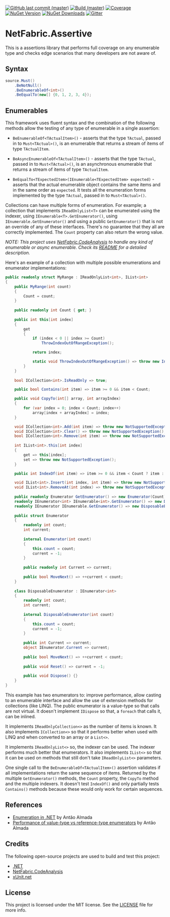 [![GitHub last commit (master)](https://img.shields.io/github/last-commit/NetFabric/NetFabric.Assertive/master.svg?style=flat-square&logo=github)](https://github.com/NetFabric/NetFabric.Assertive/commits/master)
[![Build (master)](https://img.shields.io/github/workflow/status/NetFabric/NetFabric.Assertive/.NET%20Core/master.svg?style=flat-square&logo=github)](https://github.com/NetFabric/NetFabric.Assertive/actions)
[![Coverage](https://img.shields.io/coveralls/github/NetFabric/NetFabric.Assertive/master?style=flat-square&logo=coveralls)](https://coveralls.io/github/NetFabric/NetFabric.Assertive)
[![NuGet Version](https://img.shields.io/nuget/v/NetFabric.Assertive.svg?style=flat-square&logo=nuget)](https://www.nuget.org/packages/NetFabric.Assertive/)
[![NuGet Downloads](https://img.shields.io/nuget/dt/NetFabric.Assertive.svg?style=flat-square&logo=nuget)](https://www.nuget.org/packages/NetFabric.Assertive/) 
[![Gitter](https://img.shields.io/gitter/room/netfabric/netfabric.assertive?style=flat-square&logo=gitter)](https://gitter.im/NetFabric/NetFabric.Assertive)

# NetFabric.Assertive

This is a assertions library that performs full coverage on any enumerable type and checks edge scenarios that many developers are not aware of.

## Syntax

```csharp
source.Must()
    .BeNotNull()
    .BeEnumerableOf<int>()
    .BeEqualTo(new[] {0, 1, 2, 3, 4});
```

## Enumerables

This framework uses fluent syntax and the combination of the following methods allow the testing of any type of enumerable in a single assertion:

- `BeEnumerableOf<TActualItem>()` - asserts that the type `TActual`, passed in to `Must<TActual>()`, is an enumerable that returns a stream of items of type `TActualItem`.

- `BeAsyncEnumerableOf<TActualItem>()` - asserts that the type `TActual`, passed in to `Must<TActual>()`, is an asynchronous enumerable that returns a stream of items of type `TActualItem`.

- `BeEqualTo<TExpectedItem>(IEnumerable<TExpectedItem> expected)` - asserts that the actual enumerable object contains the same items and in the same order as `expected`. It tests all the enumeration forms implemented by the type `TActual`, passed in to `Must<TActual>()`.

Collections can have multiple forms of enumeration. For example; a collection that implements `IReadOnlyList<T>` can be enumerated using the indexer, using `IEnumerable<T>.GetEnumerator()`, using `IEnumerable.GetEnumerator()` and using a public `GetEnumerator()` that is not an override of any of these interfaces. There's no guarantee that they all are correctly implemented. The `Count` property can also return the wrong value.

_NOTE: This project uses [NetFabric.CodeAnalysis](https://github.com/NetFabric/NetFabric.CodeAnalysis) to handle any kind of enumerable or async enumerable. Check its [README](https://github.com/NetFabric/NetFabric.CodeAnalysis/blob/master/README.md) for a detailed description._

Here's an example of a collection with multiple possible enumerations and enumerator implementations:

``` csharp
public readonly struct MyRange : IReadOnlyList<int>, IList<int>
{    
    public MyRange(int count)
    {
        Count = count;
    }
    
    public readonly int Count { get; }
    
    public int this[int index]
    {
    	get
        {
            if (index < 0 || index >= Count)
                ThrowIndexOutOfRangeException();

            return index;

            static void ThrowIndexOutOfRangeException() => throw new IndexOutOfRangeException();
        }
    }
 
    bool ICollection<int>.IsReadOnly => true;

    public bool Contains(int item) => item >= 0 && item < Count;

    public void CopyTo(int[] array, int arrayIndex)
    {
        for (var index = 0; index < Count; index++)
            array[index + arrayIndex] = index;
    }

    void ICollection<int>.Add(int item) => throw new NotSupportedException();
    void ICollection<int>.Clear() => throw new NotSupportedException();
    bool ICollection<int>.Remove(int item) => throw new NotSupportedException();
    
    int IList<int>.this[int index] 
    { 
        get => this[index]; 
        set => throw new NotSupportedException(); 
    }

    public int IndexOf(int item) => item >= 0 && item < Count ? item : -1;

    void IList<int>.Insert(int index, int item) => throw new NotSupportedException();
    void IList<int>.RemoveAt(int index) => throw new NotSupportedException();
    
    public readonly Enumerator GetEnumerator() => new Enumerator(Count);
    readonly IEnumerator<int> IEnumerable<int>.GetEnumerator() => new DisposableEnumerator(Count);
    readonly IEnumerator IEnumerable.GetEnumerator() => new DisposableEnumerator(Count);
    
    public struct Enumerator
    {
        readonly int count;
        int current;
        
        internal Enumerator(int count)
        {
            this.count = count;
            current = -1;
        }
        
        public readonly int Current => current;
        
        public bool MoveNext() => ++current < count;
    }
    
    class DisposableEnumerator : IEnumerator<int>
    {
        readonly int count;
        int current;
        
        internal DisposableEnumerator(int count)
        {
            this.count = count;
            current = -1;
        }
        
        public int Current => current;
        object IEnumerator.Current => current;
        
        public bool MoveNext() => ++current < count;
        
        public void Reset() => current = -1;
        
        public void Dispose() {}
    }
}
```

This example has two enumerators to: improve performance, allow casting to an enumerable interface and allow the use of extension methods for collections (like LINQ). The public enumerator is a value-type so that calls are not virtual. It doesn't implement `IDispose` so that, a `foreach` that calls it, can be inlined.

It implements `IReadOnlyCollection<>` as the number of items is known. It also implements `ICollection<>` so that it performs better when used with LINQ and when converted to an array or a `List<>`.

It implements `IReadOnlyList<>` so, the indexer can be used. The indexer performs much better that enumerators. It also implements `IList<>` so that it can be used on methods that still don't take `IReadOnlyList<>` parameters.

One single call to the `BeEnumerableOf<TActualItem>()` assertion validates if all implementations return the same sequence of items. Returned by the multiple `GetEnumerator()` methods, the `Count` property, the `CopyTo` method and the multiple indexers. It doesn't test `IndexOf()` and only partially tests `Contains()` methods because these would only work for certain sequences.

## References

- [Enumeration in .NET](https://blog.usejournal.com/enumeration-in-net-d5674921512e) by Antão Almada
- [Performance of value-type vs reference-type enumerators](https://medium.com/@antao.almada/performance-of-value-type-vs-reference-type-enumerators-820ab1acc291) by Antão Almada

## Credits

The following open-source projects are used to build and test this project:

- [.NET](https://github.com/dotnet)
- [NetFabric.CodeAnalysis](https://github.com/NetFabric/NetFabric.CodeAnalysis)
- [xUnit.net](https://xunit.net/)

## License

This project is licensed under the MIT license. See the [LICENSE](LICENSE) file for more info.
